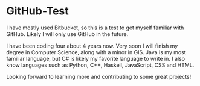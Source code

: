 # GitHub-Test
I have mostly used Bitbucket, so this is a test to get myself familiar with GitHub.
Likely I will only use GitHub in the future.

I have been coding four about 4 years now. Very soon I will finish my degree in Computer Science, along with a minor in GIS.
Java is my most familiar language, but C# is likely my favorite language to write in. I also know languages such as Python, C++, Haskell, JavaScript, CSS and HTML.

Looking forward to learning more and contributing to some great projects!
